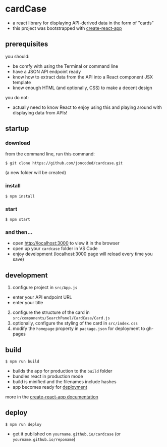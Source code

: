 # cardCase

* a react library for displaying API-derived data in the form of "cards"
* this project was bootstrapped with [create-react-app](https://github.com/facebook/create-react-app)

## prerequisites

you should: 

* be comfy with using the Terminal or command line
* have a JSON API endpoint ready 
* know how to extract data from the API into a React component JSX template
* know enough HTML (and optionally, CSS) to make a decent design

you do not: 

* actually need to know React to enjoy using this and playing around with displaying data from APIs!

## startup

### download

from the command line, run this command:

```
$ git clone https://github.com/joncoded/cardcase.git
```

(a new folder will be created)

### install

```
$ npm install
```
### start

```
$ npm start
```
### and then...

* open [http://localhost:3000](http://localhost:3000) to view it in the browser
* open up your `cardcase` folder in VS Code 
* enjoy development (localhost:3000 page will reload every time you save)

## development

1. configure project in `src/App.js`
  * enter your API endpoint URL
  * enter your title
2. configure the structure of the card in `src/components/SearchPanel/CardCase/Card.js`
3. optionally, configure the styling of the card in `src/index.css`
4. modify the `homepage` property in `package.json` for deployment to gh-pages

## build

```
$ npm run build
```

* builds the app for production to the `build` folder
* bundles react in production mode
* build is minified and the filenames include hashes
* app becomes ready for [deployment](https://facebook.github.io/create-react-app/docs/deployment) 

more in the [create-react-app documentation](https://facebook.github.io/create-react-app/docs/getting-started)

## deploy

```
$ npm run deploy
```

* get it published on `yourname.github.io/cardcase` (or `yourname.github.io/reponame`)
